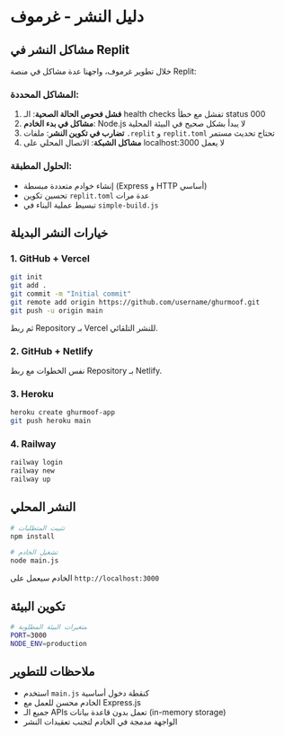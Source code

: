 # دليل النشر - غرموف

## مشاكل النشر في Replit

خلال تطوير غرموف، واجهنا عدة مشاكل في منصة Replit:

### المشاكل المحددة:
1. **فشل فحوص الحالة الصحية**: الـ health checks تفشل مع خطأ status 000
2. **مشاكل في بدء الخادم**: Node.js لا يبدأ بشكل صحيح في البيئة المحلية
3. **تضارب في تكوين النشر**: ملفات `.replit` و `replit.toml` تحتاج تحديث مستمر
4. **مشاكل الشبكة**: الاتصال المحلي على localhost:3000 لا يعمل

### الحلول المطبقة:
- إنشاء خوادم متعددة مبسطة (Express و HTTP أساسي)
- تحسين تكوين `replit.toml` عدة مرات
- تبسيط عملية البناء في `simple-build.js`

## خيارات النشر البديلة

### 1. GitHub + Vercel
```bash
git init
git add .
git commit -m "Initial commit"
git remote add origin https://github.com/username/ghurmoof.git
git push -u origin main
```
ثم ربط Repository بـ Vercel للنشر التلقائي.

### 2. GitHub + Netlify
نفس الخطوات مع ربط Repository بـ Netlify.

### 3. Heroku
```bash
heroku create ghurmoof-app
git push heroku main
```

### 4. Railway
```bash
railway login
railway new
railway up
```

## النشر المحلي

```bash
# تثبيت المتطلبات
npm install

# تشغيل الخادم
node main.js
```

الخادم سيعمل على `http://localhost:3000`

## تكوين البيئة

```bash
# متغيرات البيئة المطلوبة
PORT=3000
NODE_ENV=production
```

## ملاحظات للتطوير

- استخدم `main.js` كنقطة دخول أساسية
- الخادم محسن للعمل مع Express.js
- جميع الـ APIs تعمل بدون قاعدة بيانات (in-memory storage)
- الواجهة مدمجة في الخادم لتجنب تعقيدات النشر